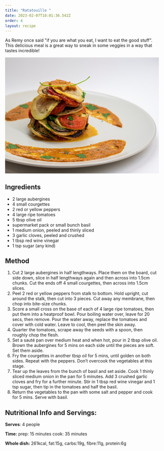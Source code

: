 ```yaml
---
title: "Ratatouille "
date: 2023-02-07T18:01:36.542Z
order: 4
layout: recipe
---
```

As Remy once said "if you are what you eat, I want to eat the good stuff". This delicious meal is a great way to sneak in some veggies in a way that tastes incredible! 

![Ratatouille](../uploads/amirali-mirhashemian-r02kgl5ti3y-unsplash.jpg "Photo by Amirali Mirhashemian on Unsplash ")

## I﻿ngredients

* 2 large aubergines   
* 4 small courgettes
* 2 red or yellow peppers
* 4 large ripe tomatoes
* 5 tbsp olive oil
* supermarket pack or small bunch basil
* 1 medium onion, peeled and thinly sliced
* 3 garlic cloves, peeled and crushed
* 1 tbsp red wine vinegar
* 1 tsp sugar (any kind)

## M﻿ethod

1. Cut 2 large aubergines in half lengthways. Place them on the board, cut side down, slice in half lengthways again and then across into 1.5cm chunks. Cut the ends off 4 small courgettes, then across into 1.5cm slices.
2. Peel 2 red or yellow peppers from stalk to bottom. Hold upright, cut around the stalk, then cut into 3 pieces. Cut away any membrane, then chop into bite-size chunks.
3. Score a small cross on the base of each of 4 large ripe tomatoes, then put them into a heatproof bowl. Pour boiling water over, leave for 20 secs, then remove. Pour the water away, replace the tomatoes and cover with cold water. Leave to cool, then peel the skin away.
4. Quarter the tomatoes, scrape away the seeds with a spoon, then roughly chop the flesh.
5. Set a sauté pan over medium heat and when hot, pour in 2 tbsp olive oil. Brown the aubergines for 5 mins on each side until the pieces are soft. Set them aside.
6. Fry the courgettes in another tbsp oil for 5 mins, until golden on both sides. Repeat with the peppers. Don’t overcook the vegetables at this stage.
7. Tear up the leaves from the bunch of basil and set aside. Cook 1 thinly sliced medium onion in the pan for 5 minutes. Add 3 crushed garlic cloves and fry for a further minute. Stir in 1 tbsp red wine vinegar and 1 tsp sugar, then tip in the tomatoes and half the basil.
8. Return the vegetables to the pan with some salt and pepper and cook for 5 mins. Serve with basil.

## Nutritional Info and Servings:

**S﻿erves**: 4 people

**T﻿ime:** prep: 15 minutes cook: 35 minutes 

**Whole dish:** 261kcal, fat:15g, carbs:19g, fibre:11g, protein:6g